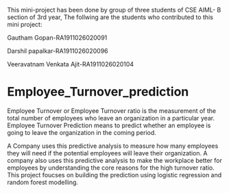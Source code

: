 This mini-project has been done by group of three students of CSE AIML- B section of 3rd year, The follwing are the students who contributed to this mini project:

Gautham Gopan-RA1911026020091

Darshil papalkar-RA1911026020096

Veeravatnam Venkata Ajit-RA1911026020104

# Employee_Turnover_prediction
Employee Turnover or Employee Turnover ratio is the measurement of the total number of employees who leave an organization in a particular year. Employee Turnover Prediction means to predict whether an employee is going to leave the organization in the coming period.

A Company uses this predictive analysis to measure how many employees they will need if the potential employees will leave their organization. A company also uses this predictive analysis to make the workplace better for employees by understanding the core reasons for the high turnover ratio.
This project foucses on building the prediction using logistic regression and random forest modelling.
